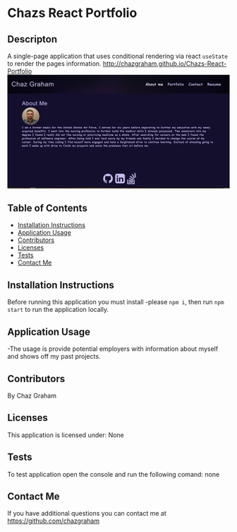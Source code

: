 # Chazs React Portfolio

## Descripton
A single-page application that uses conditional rendering via react `useState` to render the pages information. 
http://chazgraham.github.io/Chazs-React-Portfolio
![](./src/assets/profileImg/port-app.jpg)

## Table of Contents
  * [Installation Instructions](#installation-instructions)
  * [Application Usage](#application-usage)
  * [Contributors](#contributors)
  * [Licenses](#licenses)
  * [Tests](#tests)
  * [Contact Me](#contact-me)

## Installation Instructions
Before running this application you must install -please `npm i`, then run `npm start` to run the application locally.

## Application Usage
-The usage is provide potential employers with information about myself and shows off my past projects.

## Contributors
By Chaz Graham

## Licenses
This application is licensed under: None

## Tests
To test application open the console and run the following comand: none

## Contact Me
If you have additional questions you can contact me at https://github.com/chazgraham